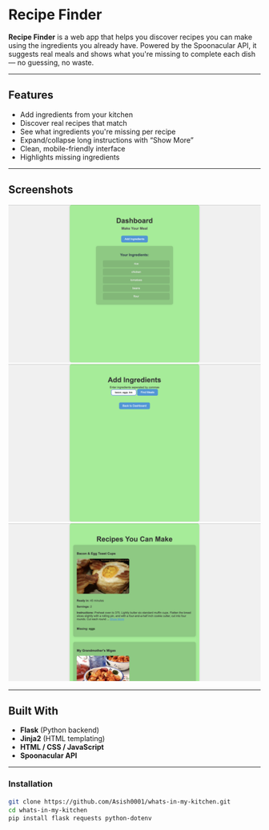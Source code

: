 # Recipe Finder

**Recipe Finder** is a web app that helps you discover recipes you can make using the ingredients you already have. Powered by the Spoonacular API, it suggests real meals and shows what you're missing to complete each dish — no guessing, no waste.

---

## Features

-  Add ingredients from your kitchen
-  Discover real recipes that match
-  See what ingredients you're missing per recipe
-  Expand/collapse long instructions with “Show More”
-  Clean, mobile-friendly interface
-  Highlights missing ingredients

---

##  Screenshots

![Dashboard](screenshots/dashboard.png)
![Add Page](screenshots/add.png)
![Results Page](screenshots/results.png)

---

##  Built With

- **Flask** (Python backend)
- **Jinja2** (HTML templating)
- **HTML / CSS / JavaScript**
- **Spoonacular API**

---

###  Installation

```bash
git clone https://github.com/Asish0001/whats-in-my-kitchen.git
cd whats-in-my-kitchen
pip install flask requests python-dotenv
